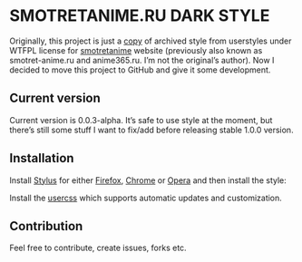 # SMOTRETANIME.RU DARK STYLE

Originally, this project is just a [copy](https://userstyles.org/styles/135779/dark-style-anime-365) of archived style from userstyles under WTFPL license for [smotretanime](https://smotretanime.ru/) website (previously also known as smotret-anime.ru and anime365.ru. I’m not the original’s author). Now I decided to move this project to GitHub and give it some development.

## Current version

Current version is 0.0.3-alpha. It’s safe to use style at the moment, but there’s still some stuff I want to fix/add before releasing stable 1.0.0 version. 

## Installation

Install [Stylus](https://add0n.com/stylus.html) for either [Firefox](https://addons.mozilla.org/en-US/firefox/addon/styl-us/), [Chrome](https://chrome.google.com/webstore/detail/stylus/clngdbkpkpeebahjckkjfobafhncgmne) or [Opera](https://addons.opera.com/en-gb/extensions/details/stylus/) and then install the style:

Install the [usercss](https://raw.githubusercontent.com/Gigas002/smotret-anime-dark-style/master/smotretanime-dark.user.css) which supports automatic updates and customization.

## Contribution

Feel free to contribute, create issues, forks etc.
